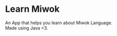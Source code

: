 <h1><b>Learn Miwok</b></h1>

An App that helps you learn about Miwok Language. </br> Made using Java <3.
